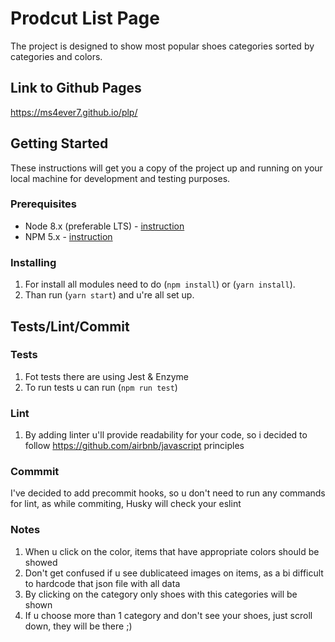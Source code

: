 # Prodcut List Page
 
 The project is designed to show most popular shoes categories sorted by categories and colors.

## Link to Github Pages

https://ms4ever7.github.io/plp/

## Getting Started
 
These instructions will get you a copy of the project up and running on your local machine for development and testing purposes.
 
### Prerequisites

* Node 8.x (preferable LTS) - [instruction](https://nodejs.org/en/download/)
* NPM 5.x - [instruction](https://www.npmjs.com/get-npm)
 
### Installing

1. For install all modules need to do (`npm install`) or (`yarn install`).
2. Than run (`yarn start`) and u're all set up.

## Tests/Lint/Commit
### Tests

1. Fot tests there are using Jest & Enzyme
2. To run tests u can run (`npm run test`)

### Lint 

1. By adding linter u'll provide readability for your code, so i decided to follow https://github.com/airbnb/javascript principles

### Commmit

I've decided to add precommit hooks, so u don't need to run any commands for lint, as while commiting, Husky will check your eslint


### Notes

1. When u click on the color, items that have appropriate colors should be showed
2. Don't get confused if u see dublicateed images on items, as a bi difficult to hardcode that json file with all data
3. By clicking on the category only shoes with this categories will be shown
4. If u choose more than 1 category and don't see your shoes, just scroll down, they will be there ;)

    